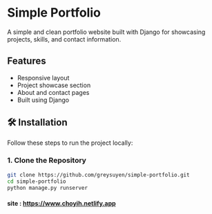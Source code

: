 # Simple Portfolio

A simple and clean portfolio website built with Django for showcasing projects, skills, and contact information.

##  Features

- Responsive layout
- Project showcase section
- About and contact pages
- Built using Django

## 🛠 Installation

Follow these steps to run the project locally:

### 1. Clone the Repository

```bash
git clone https://github.com/greysuyen/simple-portfolio.git
cd simple-portfolio
python manage.py runserver
```
#### site : https://www.choyih.netlify.app

